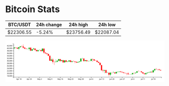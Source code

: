 # Bitcoin Stats

BTC/USDT|24h change|24h high|24h low|
|---|---|---|---|
|$22306.55|-5.24%|$23756.49|$22087.04|

<img src="./chart.svg">
